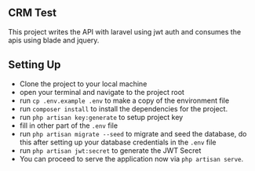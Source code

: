 ## CRM Test

This project writes the API with laravel using jwt auth and consumes the apis using blade and jquery. 

Setting Up
- 

- Clone the project to your local machine
- open your terminal and navigate to the project root
- run `cp .env.example .env` to make a copy of the environment file
- run `composer install` to install the dependencies for the project.
- run `php artisan key:generate` to setup project key
- fill in other part of the `.env` file
- run `php artisan migrate --seed` to migrate and seed the database, do this after setting up your database credentials in the `.env` file
- run `php artisan jwt:secret` to generate the JWT Secret
- You can proceed to serve the application now via `php artisan serve`.
